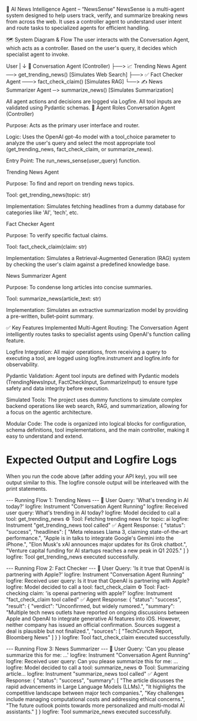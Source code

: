 🧠 AI News Intelligence Agent – “NewsSense”
NewsSense is a multi-agent system designed to help users track, verify, and summarize breaking news from across the web. It uses a controller agent to understand user intent and route tasks to specialized agents for efficient handling.

🗺️ System Diagram & Flow
The user interacts with the Conversation Agent, which acts as a controller. Based on the user's query, it decides which specialist agent to invoke.

User
 |
 ↓
🧠 Conversation Agent (Controller)
 ├──> 📈 Trending News Agent ──> get_trending_news() [Simulates Web Search]
 ├──> ✅ Fact Checker Agent   ───> fact_check_claim()  [Simulates RAG]
 └──> ✍️ News Summarizer Agent ─> summarize_news()    [Simulates Summarization]

 All agent actions and decisions are logged via Logfire.
 All tool inputs are validated using Pydantic schemas.
🤖 Agent Roles
Conversation Agent (Controller)

Purpose: Acts as the primary user interface and router.

Logic: Uses the OpenAI gpt-4o model with a tool_choice parameter to analyze the user's query and select the most appropriate tool (get_trending_news, fact_check_claim, or summarize_news).

Entry Point: The run_news_sense(user_query) function.

Trending News Agent

Purpose: To find and report on trending news topics.

Tool: get_trending_news(topic: str)

Implementation: Simulates fetching headlines from a dummy database for categories like 'AI', 'tech', etc.

Fact Checker Agent

Purpose: To verify specific factual claims.

Tool: fact_check_claim(claim: str)

Implementation: Simulates a Retrieval-Augmented Generation (RAG) system by checking the user's claim against a predefined knowledge base.

News Summarizer Agent

Purpose: To condense long articles into concise summaries.

Tool: summarize_news(article_text: str)

Implementation: Simulates an extractive summarization model by providing a pre-written, bullet-point summary.

✅ Key Features Implemented
Multi-Agent Routing: The Conversation Agent intelligently routes tasks to specialist agents using OpenAI's function calling feature.

Logfire Integration: All major operations, from receiving a query to executing a tool, are logged using logfire.instrument and logfire.info for observability.

Pydantic Validation: Agent tool inputs are defined with Pydantic models (TrendingNewsInput, FactCheckInput, SummarizeInput) to ensure type safety and data integrity before execution.

Simulated Tools: The project uses dummy functions to simulate complex backend operations like web search, RAG, and summarization, allowing for a focus on the agentic architecture.

Modular Code: The code is organized into logical blocks for configuration, schema definitions, tool implementations, and the main controller, making it easy to understand and extend.



Expected Output and Logfire Logs
===================================================================

When you run the code above (after adding your API key), you will see output similar to this. The logfire console output will be interleaved with the print statements.

--- Running Flow 1: Trending News ---
👤 User Query: 'What's trending in AI today?'
logfire: Instrument "Conversation Agent Running"
logfire: Received user query: What's trending in AI today?
logfire: Model decided to call a tool: get_trending_news
⚙️ Tool: Fetching trending news for topic: ai
logfire: Instrument "get_trending_news tool called"
✅ Agent Response:
{
  "status": "success",
  "headlines": [
    "Meta releases Llama 3, claiming state-of-the-art performance.",
    "Apple is in talks to integrate Google's Gemini into the iPhone.",
    "Elon Musk's xAI announces major updates for its Grok chatbot.",
    "Venture capital funding for AI startups reaches a new peak in Q1 2025."
  ]
}
logfire: Tool get_trending_news executed successfully.

--- Running Flow 2: Fact Checker ---
👤 User Query: 'Is it true that OpenAI is partnering with Apple?'
logfire: Instrument "Conversation Agent Running"
logfire: Received user query: Is it true that OpenAI is partnering with Apple?
logfire: Model decided to call a tool: fact_check_claim
⚙️ Tool: Fact-checking claim: 'is openai partnering with apple?'
logfire: Instrument "fact_check_claim tool called"
✅ Agent Response:
{
  "status": "success",
  "result": {
    "verdict": "Unconfirmed, but widely rumored.",
    "summary": "Multiple tech news outlets have reported on ongoing discussions between Apple and OpenAI to integrate generative AI features into iOS. However, neither company has issued an official confirmation. Sources suggest a deal is plausible but not finalized.",
    "sources": [
      "TechCrunch Report, Bloomberg News"
    ]
  }
}
logfire: Tool fact_check_claim executed successfully.

--- Running Flow 3: News Summarizer ---
👤 User Query: 'Can you please summarize this for me: ...'
logfire: Instrument "Conversation Agent Running"
logfire: Received user query: Can you please summarize this for me: ...
logfire: Model decided to call a tool: summarize_news
⚙️ Tool: Summarizing article...
logfire: Instrument "summarize_news tool called"
✅ Agent Response:
{
  "status": "success",
  "summary": [
    "The article discusses the rapid advancements in Large Language Models (LLMs).",
    "It highlights the competitive landscape between major tech companies.",
    "Key challenges include managing computational costs and addressing ethical concerns.",
    "The future outlook points towards more personalized and multi-modal AI assistants."
  ]
}
logfire: Tool summarize_news executed successfully.